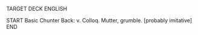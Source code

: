 TARGET DECK
ENGLISH

START
Basic
Chunter
Back: v. Colloq. Mutter, grumble. [probably imitative]
END
